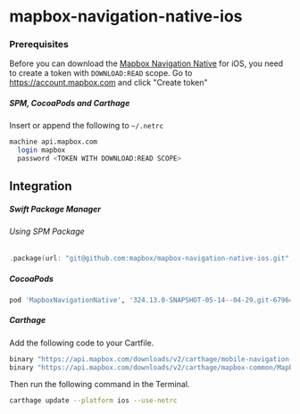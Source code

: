# mapbox-navigation-native-ios

### Prerequisites

Before you can download the [Mapbox Navigation Native](https://github.com/mapbox/mapbox-navigation-native) for iOS, you need to create a token with `DOWNLOAD:READ` scope.
Go to https://account.mapbox.com and click "Create token"

##### SPM, CocoaPods and Carthage
Insert or append the following to `~/.netrc`

```bash
machine api.mapbox.com
  login mapbox
  password <TOKEN WITH DOWNLOAD:READ SCOPE>
```

## Integration

##### Swift Package Manager

###### Using SPM Package

```swift
.package(url: "git@github.com:mapbox/mapbox-navigation-native-ios.git", from: "324.13.0-SNAPSHOT-05-14--04-29.git-679649e-SNAPSHOT.0514T1314Z.3ce5349"),
```

##### CocoaPods

```ruby
pod 'MapboxNavigationNative', '324.13.0-SNAPSHOT-05-14--04-29.git-679649e-SNAPSHOT.0514T1314Z.3ce5349'
```

##### Carthage

Add the following code to your Cartfile.

```bash
binary "https://api.mapbox.com/downloads/v2/carthage/mobile-navigation-native/MapboxNavigationNative.json" == 324.13.0-SNAPSHOT-05-14--04-29.git-679649e-SNAPSHOT.0514T1314Z.3ce5349
binary "https://api.mapbox.com/downloads/v2/carthage/mapbox-common/MapboxCommon-ios.json" == 24.13.0-SNAPSHOT-05-14--04-29.git-679649e
```

Then run the following command in the Terminal.
```bash
carthage update --platform ios --use-netrc
```

